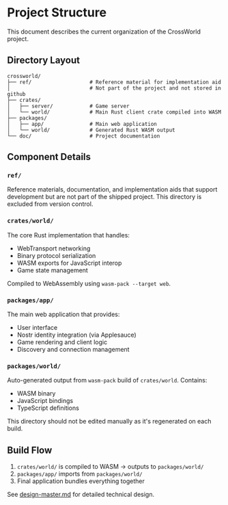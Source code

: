 # Project Structure

This document describes the current organization of the CrossWorld project.

## Directory Layout

```
crossworld/
├── ref/                   # Reference material for implementation aid
│                          # Not part of the project and not stored in github
├── crates/
│   ├── server/            # Game server
│   └── world/             # Main Rust client crate compiled into WASM
├── packages/
│   ├── app/               # Main web application
│   └── world/             # Generated Rust WASM output
└── doc/                   # Project documentation
```

## Component Details

### `ref/`
Reference materials, documentation, and implementation aids that support development but are not part of the shipped project. This directory is excluded from version control.

### `crates/world/`
The core Rust implementation that handles:
- WebTransport networking
- Binary protocol serialization
- WASM exports for JavaScript interop
- Game state management

Compiled to WebAssembly using `wasm-pack --target web`.

### `packages/app/`
The main web application that provides:
- User interface
- Nostr identity integration (via Applesauce)
- Game rendering and client logic
- Discovery and connection management

### `packages/world/`
Auto-generated output from `wasm-pack` build of `crates/world`. Contains:
- WASM binary
- JavaScript bindings
- TypeScript definitions

This directory should not be edited manually as it's regenerated on each build.

## Build Flow

1. `crates/world/` is compiled to WASM → outputs to `packages/world/`
2. `packages/app/` imports from `packages/world/`
3. Final application bundles everything together

See [design-master.md](./design-master.md) for detailed technical design.
